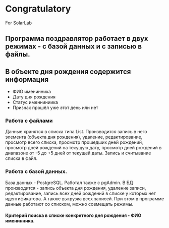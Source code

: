 # Congratulatory
For SolarLab
## Программа поздравлятор работает в двух режимах - с базой данных и с записью в файлы.
## В объекте дня рождения содержится информация
+ ФИО именинника
+ Дату дня рождения
+ Статус именниниика
+ Признак прошёл уже этот день или нет
### Работа с файлами 
Данные хранятся в списка типа List. Производится запись в него элемента (объекта дня рождения), удаление, редактирование,
просмотр всего списка, просмотр прошедших дней рождений, просмотр дней рождений на текущую дату, просмотр дней рождений в 
диапазоне от -5 до +5 дней от текущей даты.
Запись и считывание списка в файл.
### Работа с базой данных.
База данных - PostgreSQL. Работал также с pgAdmin. В БД производится - запись объекта дня рождения, удаление записи, 
редактирование, запись всех дней рождений в списке у которых нет идентификатора. А также выгрузка всех записей.
При этом в программе данные работают со списком, можно совмещать режимы. 
#### Критерий поиска в списке конкретного дня рождения - ФИО именинника.
